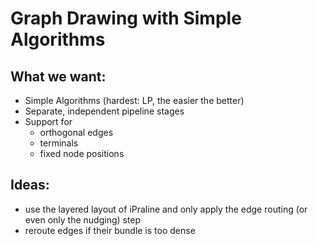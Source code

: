 Graph Drawing with Simple Algorithms
====================================

What we want:
-------------

* Simple Algorithms (hardest: LP, the easier the better)
* Separate, independent pipeline stages
* Support for
    - orthogonal edges
    - terminals
    - fixed node positions

Ideas:
------

* use the layered layout of iPraline and only apply the edge routing (or even only the nudging) step
* reroute edges if their bundle is too dense

